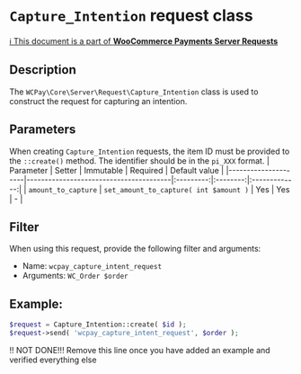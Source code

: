 # `Capture_Intention` request class

[ℹ️ This document is a part of __WooCommerce Payments Server Requests__](../requests.md)

## Description

The `WCPay\Core\Server\Request\Capture_Intention` class is used to construct the request for capturing an intention.

## Parameters

When creating `Capture_Intention` requests, the item ID must be provided to the `::create()` method. The identifier should be in the `pi_XXX` format.
| Parameter           | Setter                                 | Immutable | Required | Default value |
|---------------------|----------------------------------------|:---------:|:--------:|:-------------:|
| `amount_to_capture` | `set_amount_to_capture( int $amount )` |    Yes    |   Yes    |       -       |


## Filter

When using this request, provide the following filter and arguments:

- Name: `wcpay_capture_intent_request`
- Arguments: `WC_Order $order`

## Example:

```php
$request = Capture_Intention::create( $id );
$request->send( 'wcpay_capture_intent_request', $order );
```

!! NOT DONE!!! Remove this line once you have added an example and verified everything else
